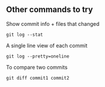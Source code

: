 ## Other commands to try

Show commit info + files that changed
```
git log --stat
```
A single line view of each commit
```
git log --pretty=oneline
```
To compare two commits
```
git diff commit1 commit2
```

